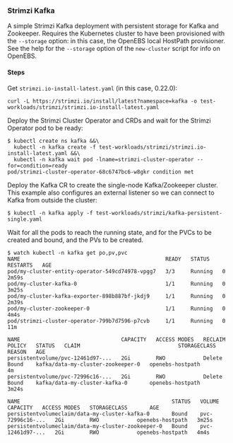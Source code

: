 ### Strimzi Kafka

A simple Strimzi Kafka deployment with persistent storage for Kafka and Zookeeper. Requires the Kubernetes
cluster to have been provisioned with the `--storage` option: in this case, the OpenEBS local HostPath provisioner.
See the help for the `--storage` option of the `new-cluster` script for info on OpenEBS.

#### Steps

Get `strimzi.io-install-latest.yaml` (in this case, 0.22.0):
```shell
curl -L https://strimzi.io/install/latest?namespace=kafka -o test-workloads/strimzi/strimzi.io-install-latest.yaml
```

Deploy the Strimzi Cluster Operator and CRDs and wait for the Strimzi Operator pod to be ready:
```shell
$ kubectl create ns kafka &&\
  kubectl -n kafka create -f test-workloads/strimzi/strimzi.io-install-latest.yaml &&\
  kubectl -n kafka wait pod -lname=strimzi-cluster-operator --for=condition=ready 
pod/strimzi-cluster-operator-68c6747bc6-w8gkr condition met
```

Deploy the Kafka CR to create the single-node Kafka/Zookeeper cluster. This example also configures an external listener so we can connect to Kafka from outside the cluster:
```shell
$ kubectl -n kafka apply -f test-workloads/strimzi/kafka-persistent-single.yaml
```

Wait for all the pods to reach the running state, and for the PVCs to be created and bound, and the PVs to be created.
```shell
$ watch kubectl -n kafka get po,pv,pvc
NAME                                              READY   STATUS    RESTARTS   AGE
pod/my-cluster-entity-operator-549cd74978-vpgg7   3/3     Running   0          2m59s
pod/my-cluster-kafka-0                            1/1     Running   0          3m25s
pod/my-cluster-kafka-exporter-898b887bf-jkdj9     1/1     Running   0          2m39s
pod/my-cluster-zookeeper-0                        1/1     Running   0          4m4s
pod/strimzi-cluster-operator-799b7d7596-p7cvb     1/1     Running   0          11m

NAME                                CAPACITY   ACCESS MODES   RECLAIM POLICY   STATUS   CLAIM                               STORAGECLASS       REASON   AGE
persistentvolume/pvc-12461d97-...   2Gi        RWO            Delete           Bound    kafka/data-my-cluster-zookeeper-0   openebs-hostpath            4m
persistentvolume/pvc-72996c16-...   2Gi        RWO            Delete           Bound    kafka/data-my-cluster-kafka-0       openebs-hostpath            3m24s

NAME                                                STATUS   VOLUME             CAPACITY   ACCESS MODES   STORAGECLASS       AGE
persistentvolumeclaim/data-my-cluster-kafka-0       Bound    pvc-72996c16-...   2Gi        RWO            openebs-hostpath   3m25s
persistentvolumeclaim/data-my-cluster-zookeeper-0   Bound    pvc-12461d97-...   2Gi        RWO            openebs-hostpath   4m4s
```
